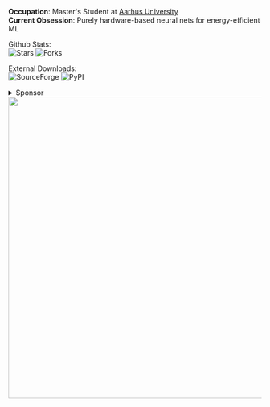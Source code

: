 **Occupation**: Master's Student at [Aarhus University](https://international.au.dk/)\
**Current Obsession**: Purely hardware-based neural nets for energy-efficient ML

Github Stats:\
![Stars](https://img.shields.io/badge/dynamic/json?color=2f81f7&label=Stars&style=flat-square&query=%24.stars&url=https://api.github-star-counter.workers.dev/user/NicklasVraa)
![Forks](https://img.shields.io/badge/dynamic/json?color=2f81f7&label=Forks&style=flat-square&query=%24.forks&url=https://api.github-star-counter.workers.dev/user/NicklasVraa)

External Downloads:\
![SourceForge](https://img.shields.io/sourceforge/dt/novaos?style=flat-square&label=Sourceforge&color=2f81f7)
![PyPI](https://img.shields.io/pypi/dm/color-manager-nv?style=flat-square&label=PyPI&color=2f81f7)

<details>
<summary>Sponsor</summary>
  
[![Donate](https://img.shields.io/badge/Donate-PayPal-2f81f7.svg?&style=flat-square)](https://www.paypal.com/donate/?hosted_button_id=36S38CB4UD57J)
[![Kofi](https://img.shields.io/badge/Kofi-2f81f7?style=flat-square)](https://ko-fi.com/M4M7IZK0Y)
[![BMAC](https://img.shields.io/badge/Buymeacoffee-2f81f7?style=flat-square)](https://www.buymeacoffee.com/nicklasvraa)\
![Bitcoin](https://img.shields.io/badge/Bitcoin-112ggRAZB6ipvV25v5ewnhdXSfyrYujfaF-2f81f7?style=flat-square)

</details>
<img width="600" src="https://cdn.rawgit.com/NicklasVraa/Animated_SVGs/main/svgs/night.svg">
